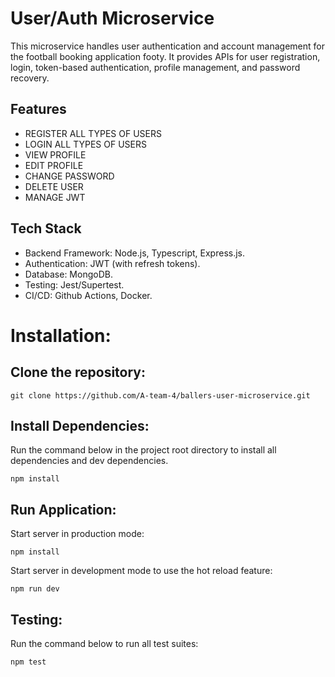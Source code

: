 # User/Auth Microservice

This microservice handles user authentication and account management for the football booking application footy. It provides APIs for user registration, login, token-based authentication, profile management, and password recovery.

## Features

- REGISTER ALL TYPES OF USERS
- LOGIN ALL TYPES OF USERS
- VIEW PROFILE
- EDIT PROFILE
- CHANGE PASSWORD
- DELETE USER
- MANAGE JWT

## Tech Stack

- Backend Framework: Node.js, Typescript, Express.js.
- Authentication: JWT (with refresh tokens).
- Database: MongoDB.
- Testing: Jest/Supertest.
- CI/CD: Github Actions, Docker. 


# Installation:

## Clone the repository:

```
git clone https://github.com/A-team-4/ballers-user-microservice.git
```

## Install Dependencies:

Run the command below in the project root directory to install all dependencies and dev dependencies.
```
npm install
```

## Run Application:

Start server in production mode:
```
npm install
```

Start server in development mode to use the hot reload feature:
```
npm run dev
```

## Testing:

Run the command below to run all test suites:
```
npm test
```